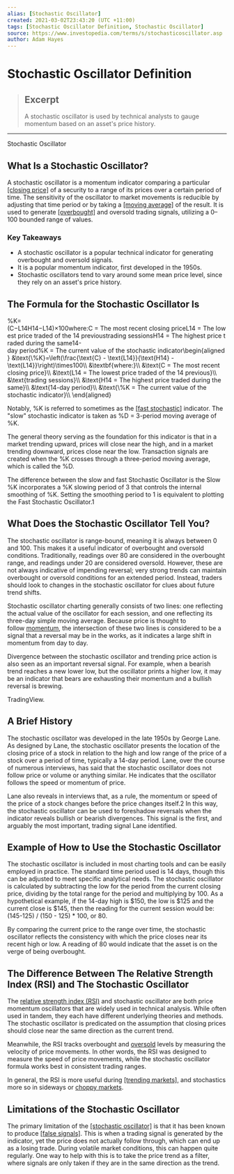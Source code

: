 ```yaml
---
alias: [Stochastic Oscillator]
created: 2021-03-02T23:43:20 (UTC +11:00)
tags: [Stochastic Oscillator Definition, Stochastic Oscillator]
source: https://www.investopedia.com/terms/s/stochasticoscillator.asp
author: Adam Hayes
---
```


# Stochastic Oscillator Definition

> ## Excerpt
> A stochastic oscillator is used by technical analysts to gauge momentum based on an asset's price history.

---

Stochastic Oscillator
## What Is a Stochastic Oscillator?

A stochastic oscillator is a momentum indicator comparing a particular [[closing price]](https://www.investopedia.com/terms/c/closingprice.asp) of a security to a range of its prices over a certain period of time. The sensitivity of the oscillator to market movements is reducible by adjusting that time period or by taking a [[moving average]](https://www.investopedia.com/terms/m/movingaverage.asp) of the result. It is used to generate [[overbought]](https://www.investopedia.com/terms/o/overbought.asp) and oversold trading signals, utilizing a 0–100 bounded range of values.

### Key Takeaways

-   A stochastic oscillator is a popular technical indicator for generating overbought and oversold signals.
-   It is a popular momentum indicator, first developed in the 1950s.
-   Stochastic oscillators tend to vary around some mean price level, since they rely on an asset's price history.

## The Formula for the Stochastic Oscillator Is

%K\=(C−L14H14−L14)×100where:C = The most recent closing priceL14 = The lowest price traded of the 14 previoustrading sessionsH14 = The highest price traded during the same14-day period%K = The current value of the stochastic indicator\\begin{aligned} &\\text{\\%K}=\\left(\\frac{\\text{C} - \\text{L14}}{\\text{H14} - \\text{L14}}\\right)\\times100\\\\ &\\textbf{where:}\\\\ &\\text{C = The most recent closing price}\\\\ &\\text{L14 = The lowest price traded of the 14 previous}\\\\ &\\text{trading sessions}\\\\ &\\text{H14 = The highest price traded during the same}\\\\ &\\text{14-day period}\\\\ &\\text{\\%K = The current value of the stochastic indicator}\\\\ \\end{aligned}

Notably, %K is referred to sometimes as the [[fast stochastic]](https://www.investopedia.com/ask/answers/05/062405.asp) indicator. The "slow" stochastic indicator is taken as %D = 3-period moving average of %K.

The general theory serving as the foundation for this indicator is that in a market trending upward, prices will close near the high, and in a market trending downward, prices close near the low. Transaction signals are created when the %K crosses through a three-period moving average, which is called the %D.

The difference between the slow and fast Stochastic Oscillator is the Slow %K incorporates a %K slowing period of 3 that controls the internal smoothing of %K. Setting the smoothing period to 1 is equivalent to plotting the Fast Stochastic Oscillator.1

## What Does the Stochastic Oscillator Tell You?

The stochastic oscillator is range-bound, meaning it is always between 0 and 100. This makes it a useful indicator of overbought and oversold conditions. Traditionally, readings over 80 are considered in the overbought range, and readings under 20 are considered oversold. However, these are not always indicative of impending reversal; very strong trends can maintain overbought or oversold conditions for an extended period. Instead, traders should look to changes in the stochastic oscillator for clues about future trend shifts.

Stochastic oscillator charting generally consists of two lines: one reflecting the actual value of the oscillator for each session, and one reflecting its three-day simple moving average. Because price is thought to follow [momentum](https://www.investopedia.com/articles/active-trading/041814/four-most-commonlyused-indicators-trend-trading.asp), the intersection of these two lines is considered to be a signal that a reversal may be in the works, as it indicates a large shift in momentum from day to day.

Divergence between the stochastic oscillator and trending price action is also seen as an important reversal signal. For example, when a bearish trend reaches a new lower low, but the oscillator prints a higher low, it may be an indicator that bears are exhausting their momentum and a bullish reversal is brewing.

TradingView.

## A Brief History

The stochastic oscillator was developed in the late 1950s by George Lane. As designed by Lane, the stochastic oscillator presents the location of the closing price of a stock in relation to the high and low range of the price of a stock over a period of time, typically a 14-day period. Lane, over the course of numerous interviews, has said that the stochastic oscillator does not follow price or volume or anything similar. He indicates that the oscillator follows the speed or momentum of price.

Lane also reveals in interviews that, as a rule, the momentum or speed of the price of a stock changes before the price changes itself.2 In this way, the stochastic oscillator can be used to foreshadow reversals when the indicator reveals bullish or bearish divergences. This signal is the first, and arguably the most important, trading signal Lane identified.

## Example of How to Use the Stochastic Oscillator

The stochastic oscillator is included in most charting tools and can be easily employed in practice. The standard time period used is 14 days, though this can be adjusted to meet specific analytical needs. The stochastic oscillator is calculated by subtracting the low for the period from the current closing price, dividing by the total range for the period and multiplying by 100. As a hypothetical example, if the 14-day high is $150, the low is $125 and the current close is $145, then the reading for the current session would be: (145-125) / (150 - 125) \* 100, or 80.

By comparing the current price to the range over time, the stochastic oscillator reflects the consistency with which the price closes near its recent high or low. A reading of 80 would indicate that the asset is on the verge of being overbought.

## The Difference Between The Relative Strength Index (RSI) and The Stochastic Oscillator

The [relative strength index (RSI)](https://www.investopedia.com/terms/r/rsi.asp) and stochastic oscillator are both price momentum oscillators that are widely used in technical analysis. While often used in tandem, they each have different underlying theories and methods. The stochastic oscillator is predicated on the assumption that closing prices should close near the same direction as the current trend.

Meanwhile, the RSI tracks overbought and [oversold](https://www.investopedia.com/terms/o/oversold.asp) levels by measuring the velocity of price movements. In other words, the RSI was designed to measure the speed of price movements, while the stochastic oscillator formula works best in consistent trading ranges.

In general, the RSI is more useful during [[trending markets]](https://www.investopedia.com/terms/t/trending-market.asp), and stochastics more so in sideways or [choppy markets](https://www.investopedia.com/terms/c/choppymarket.asp).

## Limitations of the Stochastic Oscillator

The primary limitation of the [[stochastic oscillator]](https://www.investopedia.com/terms/r/relative_vigor_index.asp) is that it has been known to produce [[false signals]](https://www.investopedia.com/terms/f/false-signal.asp). This is when a trading signal is generated by the indicator, yet the price does not actually follow through, which can end up as a losing trade. During volatile market conditions, this can happen quite regularly. One way to help with this is to take the price trend as a filter, where signals are only taken if they are in the same direction as the trend.
